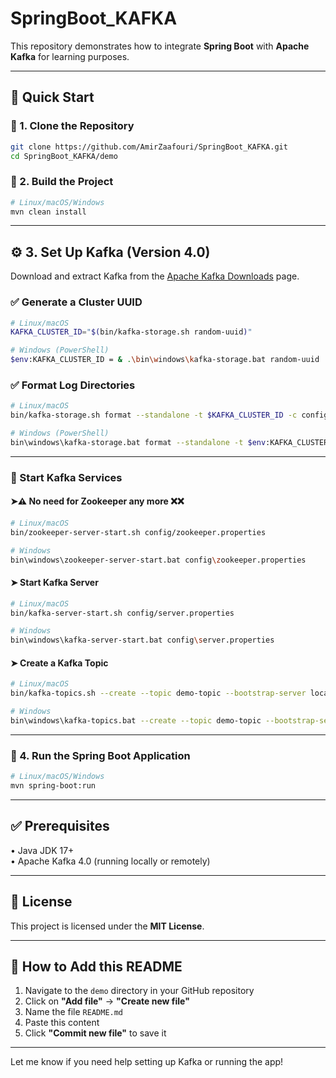 # SpringBoot_KAFKA

This repository demonstrates how to integrate **Spring Boot** with **Apache Kafka** for learning purposes.

---

## 🚀 Quick Start

### 🔹 1. Clone the Repository

```bash
git clone https://github.com/AmirZaafouri/SpringBoot_KAFKA.git
cd SpringBoot_KAFKA/demo
```

### 🔹 2. Build the Project

```bash
# Linux/macOS/Windows
mvn clean install
```

---

## ⚙️ 3. Set Up Kafka (Version 4.0)

Download and extract Kafka from the [Apache Kafka Downloads](https://kafka.apache.org/downloads) page.

### ✅ Generate a Cluster UUID

```bash
# Linux/macOS
KAFKA_CLUSTER_ID="$(bin/kafka-storage.sh random-uuid)"

# Windows (PowerShell)
$env:KAFKA_CLUSTER_ID = & .\bin\windows\kafka-storage.bat random-uuid
```

### ✅ Format Log Directories

```bash
# Linux/macOS
bin/kafka-storage.sh format --standalone -t $KAFKA_CLUSTER_ID -c config/server.properties

# Windows (PowerShell)
bin\windows\kafka-storage.bat format --standalone -t $env:KAFKA_CLUSTER_ID -c config\server.properties
```

---

### 🔸 Start Kafka Services

#### ➤⚠️ No need for Zookeeper any more ❌❌

```bash
# Linux/macOS
bin/zookeeper-server-start.sh config/zookeeper.properties

# Windows
bin\windows\zookeeper-server-start.bat config\zookeeper.properties
```

#### ➤ Start Kafka Server

```bash
# Linux/macOS
bin/kafka-server-start.sh config/server.properties

# Windows
bin\windows\kafka-server-start.bat config\server.properties
```

#### ➤ Create a Kafka Topic

```bash
# Linux/macOS
bin/kafka-topics.sh --create --topic demo-topic --bootstrap-server localhost:9092

# Windows
bin\windows\kafka-topics.bat --create --topic demo-topic --bootstrap-server localhost:9092
```

---

### 🔹 4. Run the Spring Boot Application

```bash
# Linux/macOS/Windows
mvn spring-boot:run
```

---


## ✅ Prerequisites

• Java JDK 17+  
• Apache Kafka 4.0 (running locally or remotely)

---

## 📄 License

This project is licensed under the **MIT License**.

---

## 📁 How to Add this README

1. Navigate to the `demo` directory in your GitHub repository  
2. Click on **"Add file"** → **"Create new file"**  
3. Name the file `README.md`  
4. Paste this content  
5. Click **"Commit new file"** to save it

---

Let me know if you need help setting up Kafka or running the app!
